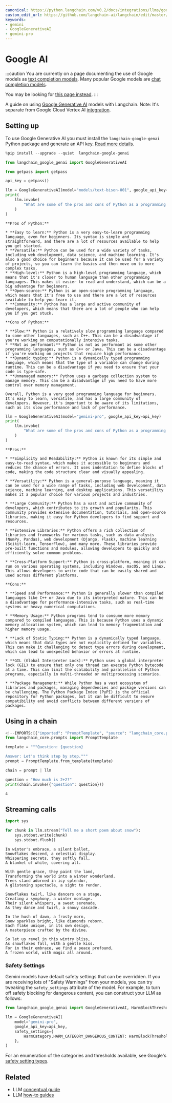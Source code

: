```yaml
---
canonical: https://python.langchain.com/v0.2/docs/integrations/llms/google_ai/
custom_edit_url: https://github.com/langchain-ai/langchain/edit/master/docs/docs/integrations/llms/google_ai.ipynb
keywords:
- gemini
- GoogleGenerativeAI
- gemini-pro
---
```


# Google AI


:::caution
You are currently on a page documenting the use of Google models as [text completion models](/docs/concepts/#llms). Many popular Google models are [chat completion models](/docs/concepts/#chat-models).

You may be looking for [this page instead](/docs/integrations/chat/google_generative_ai/).
:::

A guide on using [Google Generative AI](https://developers.generativeai.google/) models with Langchain. Note: It's separate from Google Cloud Vertex AI [integration](/docs/integrations/llms/google_vertex_ai_palm).

## Setting up


To use Google Generative AI you must install the `langchain-google-genai` Python package and generate an API key. [Read more details](https://developers.generativeai.google/).


```python
%pip install --upgrade --quiet  langchain-google-genai
```


```python
from langchain_google_genai import GoogleGenerativeAI
```


```python
from getpass import getpass

api_key = getpass()
```


```python
llm = GoogleGenerativeAI(model="models/text-bison-001", google_api_key=api_key)
print(
    llm.invoke(
        "What are some of the pros and cons of Python as a programming language?"
    )
)
```
```output
**Pros of Python:**

* **Easy to learn:** Python is a very easy-to-learn programming language, even for beginners. Its syntax is simple and straightforward, and there are a lot of resources available to help you get started.
* **Versatile:** Python can be used for a wide variety of tasks, including web development, data science, and machine learning. It's also a good choice for beginners because it can be used for a variety of projects, so you can learn the basics and then move on to more complex tasks.
* **High-level:** Python is a high-level programming language, which means that it's closer to human language than other programming languages. This makes it easier to read and understand, which can be a big advantage for beginners.
* **Open-source:** Python is an open-source programming language, which means that it's free to use and there are a lot of resources available to help you learn it.
* **Community:** Python has a large and active community of developers, which means that there are a lot of people who can help you if you get stuck.

**Cons of Python:**

* **Slow:** Python is a relatively slow programming language compared to some other languages, such as C++. This can be a disadvantage if you're working on computationally intensive tasks.
* **Not as performant:** Python is not as performant as some other programming languages, such as C++ or Java. This can be a disadvantage if you're working on projects that require high performance.
* **Dynamic typing:** Python is a dynamically typed programming language, which means that the type of a variable can change during runtime. This can be a disadvantage if you need to ensure that your code is type-safe.
* **Unmanaged memory:** Python uses a garbage collection system to manage memory. This can be a disadvantage if you need to have more control over memory management.

Overall, Python is a very good programming language for beginners. It's easy to learn, versatile, and has a large community of developers. However, it's important to be aware of its limitations, such as its slow performance and lack of performance.
```

```python
llm = GoogleGenerativeAI(model="gemini-pro", google_api_key=api_key)
print(
    llm.invoke(
        "What are some of the pros and cons of Python as a programming language?"
    )
)
```
```output
**Pros:**

* **Simplicity and Readability:** Python is known for its simple and easy-to-read syntax, which makes it accessible to beginners and reduces the chance of errors. It uses indentation to define blocks of code, making the code structure clear and visually appealing.

* **Versatility:** Python is a general-purpose language, meaning it can be used for a wide range of tasks, including web development, data science, machine learning, and desktop applications. This versatility makes it a popular choice for various projects and industries.

* **Large Community:** Python has a vast and active community of developers, which contributes to its growth and popularity. This community provides extensive documentation, tutorials, and open-source libraries, making it easy for Python developers to find support and resources.

* **Extensive Libraries:** Python offers a rich collection of libraries and frameworks for various tasks, such as data analysis (NumPy, Pandas), web development (Django, Flask), machine learning (Scikit-learn, TensorFlow), and many more. These libraries provide pre-built functions and modules, allowing developers to quickly and efficiently solve common problems.

* **Cross-Platform Support:** Python is cross-platform, meaning it can run on various operating systems, including Windows, macOS, and Linux. This allows developers to write code that can be easily shared and used across different platforms.

**Cons:**

* **Speed and Performance:** Python is generally slower than compiled languages like C++ or Java due to its interpreted nature. This can be a disadvantage for performance-intensive tasks, such as real-time systems or heavy numerical computations.

* **Memory Usage:** Python programs tend to consume more memory compared to compiled languages. This is because Python uses a dynamic memory allocation system, which can lead to memory fragmentation and higher memory usage.

* **Lack of Static Typing:** Python is a dynamically typed language, which means that data types are not explicitly defined for variables. This can make it challenging to detect type errors during development, which can lead to unexpected behavior or errors at runtime.

* **GIL (Global Interpreter Lock):** Python uses a global interpreter lock (GIL) to ensure that only one thread can execute Python bytecode at a time. This can limit the scalability and parallelism of Python programs, especially in multi-threaded or multiprocessing scenarios.

* **Package Management:** While Python has a vast ecosystem of libraries and packages, managing dependencies and package versions can be challenging. The Python Package Index (PyPI) is the official repository for Python packages, but it can be difficult to ensure compatibility and avoid conflicts between different versions of packages.
```
## Using in a chain


```python
<!--IMPORTS:[{"imported": "PromptTemplate", "source": "langchain_core.prompts", "docs": "https://api.python.langchain.com/en/latest/prompts/langchain_core.prompts.prompt.PromptTemplate.html", "title": "Google AI"}]-->
from langchain_core.prompts import PromptTemplate
```


```python
template = """Question: {question}

Answer: Let's think step by step."""
prompt = PromptTemplate.from_template(template)

chain = prompt | llm

question = "How much is 2+2?"
print(chain.invoke({"question": question}))
```
```output
4
```
## Streaming calls


```python
import sys

for chunk in llm.stream("Tell me a short poem about snow"):
    sys.stdout.write(chunk)
    sys.stdout.flush()
```
```output
In winter's embrace, a silent ballet,
Snowflakes descend, a celestial display.
Whispering secrets, they softly fall,
A blanket of white, covering all.

With gentle grace, they paint the land,
Transforming the world into a winter wonderland.
Trees stand adorned in icy splendor,
A glistening spectacle, a sight to render.

Snowflakes twirl, like dancers on a stage,
Creating a symphony, a winter montage.
Their silent whispers, a sweet serenade,
As they dance and twirl, a snowy cascade.

In the hush of dawn, a frosty morn,
Snow sparkles bright, like diamonds reborn.
Each flake unique, in its own design,
A masterpiece crafted by the divine.

So let us revel in this wintry bliss,
As snowflakes fall, with a gentle kiss.
For in their embrace, we find a peace profound,
A frozen world, with magic all around.
```
### Safety Settings

Gemini models have default safety settings that can be overridden. If you are receiving lots of "Safety Warnings" from your models, you can try tweaking the `safety_settings` attribute of the model. For example, to turn off safety blocking for dangerous content, you can construct your LLM as follows:


```python
from langchain_google_genai import GoogleGenerativeAI, HarmBlockThreshold, HarmCategory

llm = GoogleGenerativeAI(
    model="gemini-pro",
    google_api_key=api_key,
    safety_settings={
        HarmCategory.HARM_CATEGORY_DANGEROUS_CONTENT: HarmBlockThreshold.BLOCK_NONE,
    },
)
```

For an enumeration of the categories and thresholds available, see Google's [safety setting types](https://ai.google.dev/api/python/google/generativeai/types/SafetySettingDict).


## Related

- LLM [conceptual guide](/docs/concepts/#llms)
- LLM [how-to guides](/docs/how_to/#llms)